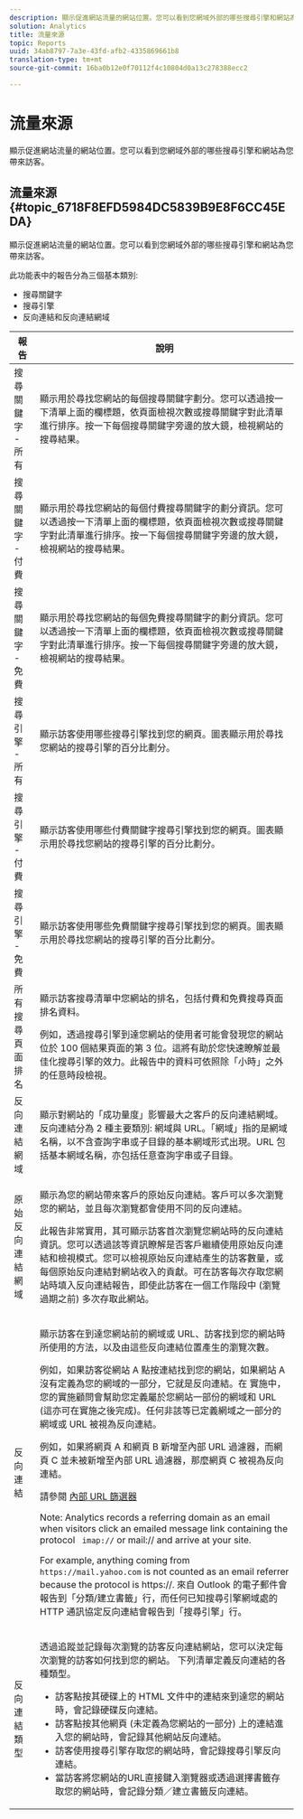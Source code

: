 ```yaml
---
description: 顯示促進網站流量的網站位置。您可以看到您網域外部的哪些搜尋引擎和網站為您帶來訪客。
solution: Analytics
title: 流量來源
topic: Reports
uuid: 34ab8797-7a3e-43fd-afb2-4335869661b8
translation-type: tm+mt
source-git-commit: 16ba0b12e0f70112f4c10804d0a13c278388ecc2

---
```



# 流量來源

顯示促進網站流量的網站位置。您可以看到您網域外部的哪些搜尋引擎和網站為您帶來訪客。

## 流量來源 {#topic_6718F8EFD5984DC5839B9E8F6CC45EDA}

顯示促進網站流量的網站位置。您可以看到您網域外部的哪些搜尋引擎和網站為您帶來訪客。

此功能表中的報告分為三個基本類別:

* 搜尋關鍵字
* 搜尋引擎
* 反向連結和反向連結網域

<table id="table_BF03A24CC90741FB98169742F9D1EB91"> 
 <thead> 
  <tr> 
   <th colname="col1" class="entry"> 報告 </th> 
   <th colname="col2" class="entry"> 說明 </th> 
  </tr> 
 </thead>
 <tbody> 
  <tr> 
   <td colname="col1"> 搜尋關鍵字 - 所有 </td> 
   <td colname="col2"> <p> 顯示用於尋找您網站的每個搜尋關鍵字劃分。您可以透過按一下清單上面的欄標題，依頁面檢視次數或搜尋關鍵字對此清單進行排序。按一下每個搜尋關鍵字旁邊的放大鏡，檢視網站的搜尋結果。 </p> </td> 
  </tr> 
  <tr> 
   <td colname="col1"> 搜尋關鍵字 - 付費 </td> 
   <td colname="col2"> <p> 顯示用於尋找您網站的每個付費搜尋關鍵字的劃分資訊。您可以透過按一下清單上面的欄標題，依頁面檢視次數或搜尋關鍵字對此清單進行排序。按一下每個搜尋關鍵字旁邊的放大鏡，檢視網站的搜尋結果。 </p> </td> 
  </tr> 
  <tr> 
   <td colname="col1"> 搜尋關鍵字 - 免費 </td> 
   <td colname="col2"> <p> 顯示用於尋找您網站的每個免費搜尋關鍵字的劃分資訊。您可以透過按一下清單上面的欄標題，依頁面檢視次數或搜尋關鍵字對此清單進行排序。按一下每個搜尋關鍵字旁邊的放大鏡，檢視網站的搜尋結果。 </p> </td> 
  </tr> 
  <tr> 
   <td colname="col1"> 搜尋引擎 - 所有 </td> 
   <td colname="col2"> <p> 顯示訪客使用哪些搜尋引擎找到您的網頁。圖表顯示用於尋找您網站的搜尋引擎的百分比劃分。 </p> </td> 
  </tr> 
  <tr> 
   <td colname="col1"> 搜尋引擎 - 付費 </td> 
   <td colname="col2"> <p> 顯示訪客使用哪些付費關鍵字搜尋引擎找到您的網頁。圖表顯示用於尋找您網站的搜尋引擎的百分比劃分。 </p> </td> 
  </tr> 
  <tr> 
   <td colname="col1"> 搜尋引擎 - 免費 </td> 
   <td colname="col2"> <p> 顯示訪客使用哪些免費關鍵字搜尋引擎找到您的網頁。圖表顯示用於尋找您網站的搜尋引擎的百分比劃分。 </p> </td> 
  </tr> 
  <tr> 
   <td colname="col1"> 所有搜尋頁面排名 </td> 
   <td colname="col2"> <p> 顯示訪客搜尋清單中您網站的排名，包括付費和免費搜尋頁面排名資料。 </p> <p>例如，透過搜尋引擎到達您網站的使用者可能會發現您的網站位於 100 個結果頁面的第 3 位。這將有助於您快速瞭解並最佳化搜尋引擎的效力。此報告中的資料可依照除「<span class="wintitle">小時</span>」之外的任意時段檢視。 </p> </td> 
  </tr> 
  <tr> 
   <td colname="col1"> 反向連結網域 </td> 
   <td colname="col2"> <p> 顯示對網站的「成功量度」影響最大之客戶的反向連結網域。反向連結分為 2 種主要類別: 網域與 URL。「網域」指的是網域名稱，以不含查詢字串或子目錄的基本網域形式出現。URL 包括基本網域名稱，亦包括任意查詢字串或子目錄。 </p> </td> 
  </tr> 
  <tr> 
   <td colname="col1"> 原始反向連結網域 </td> 
   <td colname="col2"> <p> 顯示為您的網站帶來客戶的原始反向連結。客戶可以多次瀏覽您的網站，並且每次瀏覽都會使用不同的反向連結。 </p> <p>此報告非常實用，其可顯示訪客首次瀏覽您網站時的反向連結資訊。您可以透過該等資訊瞭解是否客戶繼續使用原始反向連結和檢視模式。您可以檢視原始反向連結產生的訪客數量，或每個原始反向連結對網站收入的貢獻。<span class="wintitle">可在訪客每次存取您網站時填入反向連結報告，即使此訪客在一個工作階段中 (瀏覽過期之前) 多次存取此網站。</span> </p> </td> 
  </tr> 
  <tr> 
   <td colname="col1"> 反向連結 </td> 
   <td colname="col2"> <p> 顯示訪客在到達您網站前的網域或 URL、訪客找到您的網站時所使用的方法，以及由這些反向連結位置產生的瀏覽次數。 </p> <p>例如，如果訪客從網站 A 點按連結找到您的網站，如果網站 A 沒有定義為您的網域的一部分，它就是反向連結。在 實施中，您的實施顧問會幫助您定義屬於您網站一部份的網域和 URL (這亦可在實施之後完成)。任何非該等已定義網域之一部分的網域或 URL 被視為反向連結。 </p> <p>例如，如果將網頁 A 和網頁 B 新增至內部 URL 過濾器，而網頁 C 並未被新增至內部 URL 過濾器，那麼網頁 C 被視為反向連結。 </p> <p>請參閱 <a href="/help/admin/admin/internal-url-filter-admin.md"> 內部 URL 篩選器</a></p>  <p>Note: Analytics records a referring domain as an email when visitors click an emailed message link containing the protocol <code> imap://</code> or <span class="filepath"> mail://</span> and arrive at your site. </p> <p>For example, anything coming from <code> https://mail.yahoo.com</code> is not counted as an email referrer because the protocol is <span class="filepath"> https://</span>. 來自 Outlook 的電子郵件會報告到「<span class="wintitle">分類/建立書籤</span>」行，而任何已知搜尋引擎網域處的 HTTP 通訊協定反向連結會報告到「<span class="wintitle">搜尋引擎</span>」行。 </p> </td> 
  </tr> 
  <tr> 
   <td colname="col1"> 反向連結類型 </td> 
   <td colname="col2"> <p> 透過追蹤並記錄每次瀏覽的訪客反向連結網站，您可以決定每次瀏覽的訪客如何找到您的網站。 下列清單定義反向連結的各種類型。 </p> 
    <ul id="ul_981E224B63A44893BFCCE4110BA941F7"> 
     <li id="li_9CF3A37599D24C628E1FD9C5F014DF0F"> 訪客點按其硬碟上的 HTML 文件中的連結來到達您的網站時，會記錄硬碟反向連結。 </li> 
     <li id="li_7B48C857AE0A48E5A35A73A00B039328"> 訪客點按其他網頁 (未定義為您網站的一部分) 上的連結進入您的網站時，會記錄其他網站反向連結。 </li> 
     <li id="li_87BCF837F21B43C0B4C9C97C4CBF69A2"> 訪客使用搜尋引擎存取您的網站時，會記錄搜尋引擎反向連結。 </li> 
     <li id="li_14A94FA2F4A44F47A810A86F94896162"> 當訪客將您網站的URL直接鍵入瀏覽器或透過選擇書籤存取您的網站時，會記錄分類／建立書籤反向連結。 </li> 
    </ul> </td> 
  </tr> 
 </tbody> 
</table>
